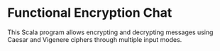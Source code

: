 # Functional Encryption Chat
This Scala program allows encrypting and decrypting messages using Caesar and Vigenere ciphers through multiple input modes.

